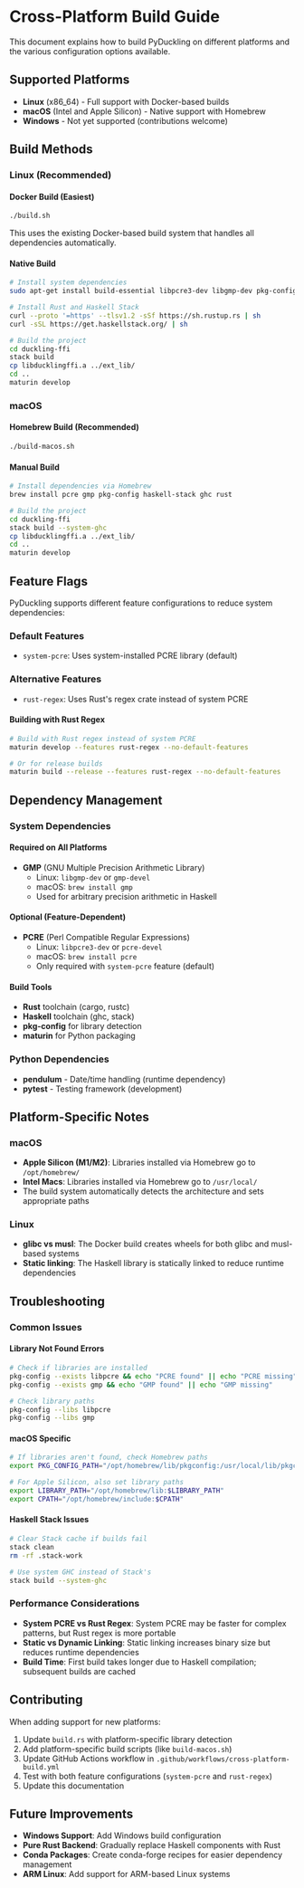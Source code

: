 # Cross-Platform Build Guide

This document explains how to build PyDuckling on different platforms and the various configuration options available.

## Supported Platforms

- **Linux** (x86_64) - Full support with Docker-based builds
- **macOS** (Intel and Apple Silicon) - Native support with Homebrew
- **Windows** - Not yet supported (contributions welcome)

## Build Methods

### Linux (Recommended)

#### Docker Build (Easiest)
```bash
./build.sh
```
This uses the existing Docker-based build system that handles all dependencies automatically.

#### Native Build
```bash
# Install system dependencies
sudo apt-get install build-essential libpcre3-dev libgmp-dev pkg-config

# Install Rust and Haskell Stack
curl --proto '=https' --tlsv1.2 -sSf https://sh.rustup.rs | sh
curl -sSL https://get.haskellstack.org/ | sh

# Build the project
cd duckling-ffi
stack build
cp libducklingffi.a ../ext_lib/
cd ..
maturin develop
```

### macOS

#### Homebrew Build (Recommended)
```bash
./build-macos.sh
```

#### Manual Build
```bash
# Install dependencies via Homebrew
brew install pcre gmp pkg-config haskell-stack ghc rust

# Build the project
cd duckling-ffi
stack build --system-ghc
cp libducklingffi.a ../ext_lib/
cd ..
maturin develop
```

## Feature Flags

PyDuckling supports different feature configurations to reduce system dependencies:

### Default Features
- `system-pcre`: Uses system-installed PCRE library (default)

### Alternative Features
- `rust-regex`: Uses Rust's regex crate instead of system PCRE

#### Building with Rust Regex
```bash
# Build with Rust regex instead of system PCRE
maturin develop --features rust-regex --no-default-features

# Or for release builds
maturin build --release --features rust-regex --no-default-features
```

## Dependency Management

### System Dependencies

#### Required on All Platforms
- **GMP** (GNU Multiple Precision Arithmetic Library)
  - Linux: `libgmp-dev` or `gmp-devel`
  - macOS: `brew install gmp`
  - Used for arbitrary precision arithmetic in Haskell

#### Optional (Feature-Dependent)
- **PCRE** (Perl Compatible Regular Expressions)
  - Linux: `libpcre3-dev` or `pcre-devel`
  - macOS: `brew install pcre`
  - Only required with `system-pcre` feature (default)

#### Build Tools
- **Rust** toolchain (cargo, rustc)
- **Haskell** toolchain (ghc, stack)
- **pkg-config** for library detection
- **maturin** for Python packaging

### Python Dependencies
- **pendulum** - Date/time handling (runtime dependency)
- **pytest** - Testing framework (development)

## Platform-Specific Notes

### macOS
- **Apple Silicon (M1/M2)**: Libraries installed via Homebrew go to `/opt/homebrew/`
- **Intel Macs**: Libraries installed via Homebrew go to `/usr/local/`
- The build system automatically detects the architecture and sets appropriate paths

### Linux
- **glibc vs musl**: The Docker build creates wheels for both glibc and musl-based systems
- **Static linking**: The Haskell library is statically linked to reduce runtime dependencies

## Troubleshooting

### Common Issues

#### Library Not Found Errors
```bash
# Check if libraries are installed
pkg-config --exists libpcre && echo "PCRE found" || echo "PCRE missing"
pkg-config --exists gmp && echo "GMP found" || echo "GMP missing"

# Check library paths
pkg-config --libs libpcre
pkg-config --libs gmp
```

#### macOS Specific
```bash
# If libraries aren't found, check Homebrew paths
export PKG_CONFIG_PATH="/opt/homebrew/lib/pkgconfig:/usr/local/lib/pkgconfig:$PKG_CONFIG_PATH"

# For Apple Silicon, also set library paths
export LIBRARY_PATH="/opt/homebrew/lib:$LIBRARY_PATH"
export CPATH="/opt/homebrew/include:$CPATH"
```

#### Haskell Stack Issues
```bash
# Clear Stack cache if builds fail
stack clean
rm -rf .stack-work

# Use system GHC instead of Stack's
stack build --system-ghc
```

### Performance Considerations

- **System PCRE vs Rust Regex**: System PCRE may be faster for complex patterns, but Rust regex is more portable
- **Static vs Dynamic Linking**: Static linking increases binary size but reduces runtime dependencies
- **Build Time**: First build takes longer due to Haskell compilation; subsequent builds are cached

## Contributing

When adding support for new platforms:

1. Update `build.rs` with platform-specific library detection
2. Add platform-specific build scripts (like `build-macos.sh`)
3. Update GitHub Actions workflow in `.github/workflows/cross-platform-build.yml`
4. Test with both feature configurations (`system-pcre` and `rust-regex`)
5. Update this documentation

## Future Improvements

- **Windows Support**: Add Windows build configuration
- **Pure Rust Backend**: Gradually replace Haskell components with Rust
- **Conda Packages**: Create conda-forge recipes for easier dependency management
- **ARM Linux**: Add support for ARM-based Linux systems

